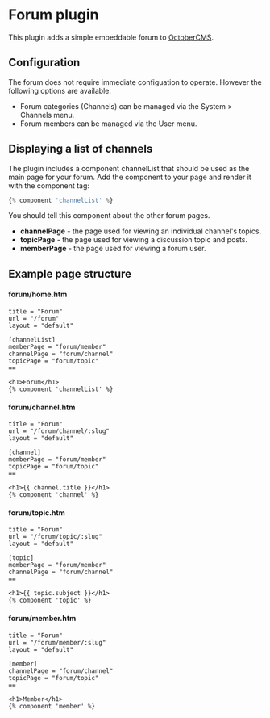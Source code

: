 # Forum plugin

This plugin adds a simple embeddable forum to [OctoberCMS](http://octobercms.com).

## Configuration

The forum does not require immediate configuation to operate. However the following options are available.

* Forum categories (Channels) can be managed via the System > Channels menu.
* Forum members can be managed via the User menu.

## Displaying a list of channels

The plugin includes a component channelList that should be used as the main page for your forum. Add the component to your page and render it with the component tag:

```php
{% component 'channelList' %}
```

You should tell this component about the other forum pages.

* **channelPage** - the page used for viewing an individual channel's topics.
* **topicPage** - the page used for viewing a discussion topic and posts.
* **memberPage** - the page used for viewing a forum user.

## Example page structure

#### forum/home.htm

```
title = "Forum"
url = "/forum"
layout = "default"

[channelList]
memberPage = "forum/member"
channelPage = "forum/channel"
topicPage = "forum/topic"
==

<h1>Forum</h1>
{% component 'channelList' %}
```

#### forum/channel.htm

```
title = "Forum"
url = "/forum/channel/:slug"
layout = "default"

[channel]
memberPage = "forum/member"
topicPage = "forum/topic"
==

<h1>{{ channel.title }}</h1>
{% component 'channel' %}
```

#### forum/topic.htm

```
title = "Forum"
url = "/forum/topic/:slug"
layout = "default"

[topic]
memberPage = "forum/member"
channelPage = "forum/channel"
==

<h1>{{ topic.subject }}</h1>
{% component 'topic' %}
```

#### forum/member.htm

```
title = "Forum"
url = "/forum/member/:slug"
layout = "default"

[member]
channelPage = "forum/channel"
topicPage = "forum/topic"
==

<h1>Member</h1>
{% component 'member' %}
```
